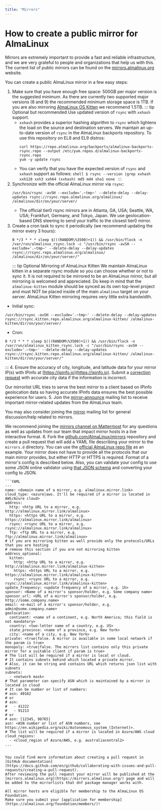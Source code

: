```yaml
---
title: "Mirrors"
---
```


# How to create a public mirror for AlmaLinux

Mirrors are extremely important to provide a fast and reliable
infrastructure, and we are very grateful to people and organizations that
help us with this. The current list of public mirrors can be found on the
[mirrors.almalinux.org](https://mirrors.almalinux.org/) website.

You can create a public AlmaLinux mirror in a few easy steps:

1. Make sure that you have enough free space: 500GB per major version is the suggested minimum. As there are currently two supported major versions (8 and 9) the recommended minimum storage space is 1TB. If you are also mirroring [AlmaLinux OS Kitten](https://wiki.almalinux.org/development/almalinux-os-kitten-10.html) we recommend 1.5TB.
   ::: tip Optional but recommended
   Use updated version of `rsync` with `xxhash` support.
   - `xxhash` provides a superior hashing algorithm to `rsync` which lightens the load on the source and destination
     servers.
     We maintain an up-to-date version
     of `rsync` in the AlmaLinux backports repository. To use this repository on EL8 and EL9 distros:
     ```shell
     curl https://repo.almalinux.org/backports/almalinux-backports-rsync.repo --output /etc/yum.repos.d/almalinux-backports-rsync.repo
     yum -y update rsync
     ```
   - You can verify that you have the expected version of `rsync` and `xxhash` support as follows:
     `shell
     $ rsync --version |grep xxhash
     xxh128 xxh3 xxh64 (xxhash) md5 md4 sha1 none
     `
     :::
2. Synchronize with the official AlmaLinux mirror via `rsync`:
   ```shell
   /usr/bin/rsync -avSH --exclude='.~tmp~' --delete-delay --delay-updates rsync://rsync.repo.almalinux.org/almalinux/ /almalinux/dir/on/your/server/
   ```
   - The official tier0 rsync mirrors are in Atlanta, GA, USA; Seattle, WA, USA; Frankfurt, Germany, and Tokyo, Japan. We use geolocation-based DNS steering to send your traffic to the closest tier0 mirror.
3. Create a cron task to sync it periodically (we recommend updating the
   mirror every 3 hours):
   ```shell
   0 */3 * * * sleep $(((RANDOM\%3500)+1)) && /usr/bin/flock -n /var/run/almalinux_rsync.lock -c "/usr/bin/rsync -avSH --exclude='.~tmp~' --delete-delay --delay-updates rsync://rsync.repo.almalinux.org/almalinux/ /almalinux/dir/on/your/server/"
   ```
   ::: tip Optional Mirroring of AlmaLinux Kitten
   We maintain AlmaLinux kitten in a separate rsync module so you can choose whether or not to sync it. It is not required to be mirrored to be an AlmaLinux mirror, but all mirroring is welcomed and appreciated. Do keep in mind that the `almalinux-kitten` module should be synced as its own top-level project and must NOT be placed inside of the main `almalinux` target on your server. AlmaLinux Kitten mirroring requires very little extra bandwidth.

- Initial sync:

```shell
/usr/bin/rsync -avSH --exclude='.~tmp~' --delete-delay --delay-updates rsync://rsync.kitten.repo.almalinux.org/almalinux-kitten/ /almalinux-kitten/dir/on/your/server/
```

- Cron:

```shell
0 */3 * * * sleep $(((RANDOM\%3500)+1)) && /usr/bin/flock -n /var/run/almalinux_kitten_rsync.lock -c "/usr/bin/rsync -avSH --exclude='.~tmp~' --delete-delay --delay-updates rsync://rsync.kitten.repo.almalinux.org/almalinux-kitten/ /almalinux-kitten/dir/on/your/server/"
```

::: 4. Ensure the accuracy of city, longitude, and latitude data for your mirror IP(s) with IPinfo at
[https://ipinfo.io](https://ipinfo.io).
Submit a [correction request](https://ipinfo.io/corrections) with accurate city data
if the information is incorrect.

Our mirrorlist URL tries to serve the best mirror to a client based on IPinfo geolocation data
so having accurate IPinfo data ensures the best possible experience for users. 5. Join the [mirror-announce](https://lists.almalinux.org/mailman3/lists/mirror-announce.lists.almalinux.org/) mailing list to receive
important mirror-related updates from the AlmaLinux team.

You may also consider joining the [mirror](https://lists.almalinux.org/mailman3/lists/mirror.lists.almalinux.org/) mailing list for
general discussion/help related to mirrors.

We recommend joining the [mirrors channel on Mattermost](https://chat.almalinux.org/almalinux/channels/mirrors) for any questions
as well as updates from our team that impact mirror hosts in a live interactive format. 6. Fork the [github.com/AlmaLinux/mirrors](https://github.com/AlmaLinux/mirrors/)
repository and create a pull request that will add a YAML file describing
your mirror to the `mirrors.d` directory.
You can use the [official AlmaLinux repo file](https://github.com/AlmaLinux/mirrors/blob/master/mirrors.d/repo.almalinux.org.yml)
as an example. Your mirror does not have to provide all the protocols
that our main mirror provides, but either HTTP or HTTPS is required. Format of a mirror's config is described below.
Also, you can validate your config to use some JSON online validator using [that JSON schema](https://github.com/AlmaLinux/mirrors/blob/yaml_snippets/json_schemas/mirror_config.json) and converting your config to JSON.

    ```YAML
    ---
    name: <domain name of a mirror, e.g. almalinux.mirror.link>
    cloud_type: <azure|aws. It'll be required if a mirror is located in AWS/Azure cloud>
    address:
      http: <http URL to a mirror, e.g. http://almalinux.mirror.link/almalinux>
      https: <https URL to a mirror, e.g. https://almalinux.mirror.link/almalinux>
      rsync: <rsync URL to a mirror, e.g. rsync://almalinux.mirror.link/almalinux>
      ftp: <ftp URL to a mirror, e.g. ftp://almalinux.mirror.link/almalinux>
    # if you are mirroring kitten as well provide only the protocols/URLs that you are hosting
    # remove this section if you are not mirroring kitten
    address_optional:
      kitten:
        http: <http URL to a mirror, e.g. http://almalinux.mirror.link/almalinux-kitten>
        https: <https URL to a mirror, e.g. https://almalinux.mirror.link/almalinux-kitten>
        rsync: <rsync URL to a mirror, e.g. rsync://almalinux.mirror.link/almalinux-kitten>
    update_frequency: <update frequency of a mirror, e.g. 1h>
    sponsor: <Name of a mirror's sponsor/holder, e.g. Some company name>
    sponsor_url: <URL of a mirror's sponsor/holder, e.g. http://some.company.name>
    email: <e-mail of a mirror's sponsor/holder, e.g. admin@some.company.name>
    geolocation:
      continent: <name of a continent, e.g. North America; this field is not mandatory>
      country: <two-letter name of a country, e.g. US>
      state_province: <name of a province, e.g. New York>
      city: <name of a city, e.g. New York>
    private: <true|false. A mirror is available in some local network if the param is true>
    monopoly: <true|false. The mirrors list contains only this private mirror for a suitable client if param is true>
    # The list will be required if a mirror is local or cloud.
    # It contains subnets behind which located a private mirror.
    # Also, it can be string and contains URL which returns json list with subnets
    subnets:
      - <network mask>
    # That parameter can specify ASN which is maintained by a mirror is located in cloud
    # It can be number or list of numbers:
    # asn: 40162
    # or
    # asn:
    #   - 41222
    #   - 91213
    # or
    # asn: [12345, 98765]
    asn: <ASN number or list of ASN numbers, see https://en.wikipedia.org/wiki/Autonomous_system_(Internet)>.
    # The list will be required if a mirror is located in Azure/AWS cloud
    cloud_regions:
      - <cloud_region of Azure/AWS, e.g. australiacentral2>
    ...

```

You could find more information about creating a pull request in
[GitHub documentation](https://docs.github.com/en/github/collaborating-with-issues-and-pull-requests/creating-a-pull-request).
After reviewing the pull request your mirror will be published at the
[mirrors.almalinux.org](https://mirrors.almalinux.org/) page and will
be added to the mirrorlists that dnf package manager works with.

All mirror hosts are eligible for membership to the AlmaLinux OS Foundation.
Make sure you submit your [application for membership](https://almalinux.org/foundation/members/)!
```
